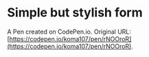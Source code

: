 # Simple but stylish form

A Pen created on CodePen.io. Original URL: [https://codepen.io/koma107/pen/rNOOroR](https://codepen.io/koma107/pen/rNOOroR).


